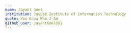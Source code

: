 ```yaml
---
name: Jayant Goel
institution: Jaypee Institute of Information Technology
quote: You Know Who I Am
github_user: JayantGoel001
---
```

